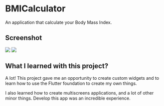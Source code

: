 # BMICalculator

An application that calculate your Body Mass Index.

## Screenshot

<p>
    <img src="https://i.imgur.com/B12dV0d.png">
    <img src="https://i.imgur.com/86wuB1j.png">

## What I learned with this project?

A lot! This project gave me an opportunity to create custom widgets and to learn how to use the Flutter foundation to create my own things.

I also learned how to create multiscreens applications, and a lot of other minor things. Develop this app was an incredible experience.